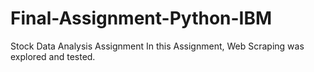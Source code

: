 # Final-Assignment-Python-IBM
Stock Data Analysis Assignment
In this Assignment, Web Scraping was explored and tested.
